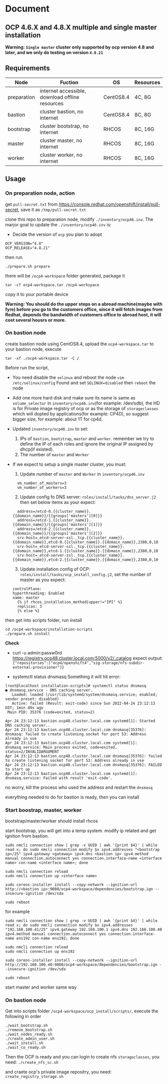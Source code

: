 # Document

## OCP 4.6.X and 4.8.X multiple and single master installation
**Warning: `Single master` cluster only supported by ocp version 4.8 and later, and we only do testing on version `4.8.21`**

## Requirements

|  Node   | Fuction  |  OS | Resources |
|  ----  | ----  | ---- |  ---- |
| preparation  | internet accessible, download offline resources | CentOS8.4 | 4C, 8G |
| bastion  | cluster bastion, no internet | CentOS8.4 | 8C, 8G |
| bootstrap | cluster bootstrap, no internet | RHCOS | 8C, 16G |
| master  | cluster master, no internet | RHCOS | 8C, 16G |
| worker  | cluster worker, no internet | RHCOS | 8C, 16G |

## Usage


### On preparation node, action

get `pull-secret.txt` from https://console.redhat.com/openshift/install/pull-secret, save it as `/tmp/pull-secret.txt`

clone this repo to preparation node, modify `./inventory/ocp46.inv`.
The marjor goal to update the  `./inventory/ocp46.inv` is:
- Decide the version of `ocp` you plan to adopt
```
OCP_VERSION="4.8"
OCP_RELEASE="4.8.21"
```

then run

```
./prepare.sh prepare
```

there will be `/ocp4-workspace` folder generated, package it

```
tar -cf ocp4-workspace.tar /ocp4-workspace 
```

copy it to your portable device

**Warning: You should do the upper steps on a abroad machine(maybe with fyre) before you go to the customers office, since it will fetch images from Redhat, depends the bandwidth of customers office to abroad host, it will cost several housrs or more.**

### On bastion node

create bastion node using CentOS8.4, upload the `ocp4-workspace.tar` to your bastion node, execute

```
tar -xf ./ocp4-workspace.tar -C /
```

Before run the script, 
- You need disable the `selinux` and reboot the node
`vim /etc/selinux/config`
Found and set
`SELINUX=disabled`
then
`reboot` the node

- Add one more hard disk and make sure its name is same as `volume_selector` in `inventory/ocp46.inv`(for example: /dev/sdb), the HD is for Private image registry of ocp or as the storage of `storageclasses` which will dopted by applications(for example: CP4D), so suggest bigger size, for example: about 1T for cp4d.

- Updated `inventory/ocp46.inv` to set:  
  1. IPs of `bastion`, `bootstrap`, `master` and `worker`. remember we try to define the IP of each roles and ignore the original IP assigned by dhcp(if existed).
  2. The number of `master` and `Worker`
- If we expect to setup a single master cluster, you must:
  1. Update number of `master` and `Worker` in `inventory/ocp46.inv`
  ```
    vm_number_of_masters=3
    vm_number_of_workers=3
  ```
  2. Update config fo DNS server: `roles/install/tasks/dns_server.j2` then set below items as your expect:
  ```
    address=/etcd-0.{{cluster_name}}.{{domain_name}}/{{groups['masters'][0]}}
    address=/etcd-1.{{cluster_name}}.{{domain_name}}/{{groups['masters'][1]}}
    address=/etcd-2.{{cluster_name}}.{{domain_name}}/{{groups['masters'][2]}}
    srv-host=_etcd-server-ssl._tcp.{{cluster_name}}.{{domain_name}},etcd-0.{{cluster_name}}.{{domain_name}},2380,0,10
    srv-host=_etcd-server-ssl._tcp.{{cluster_name}}.{{domain_name}},etcd-1.{{cluster_name}}.{{domain_name}},2380,0,10
    srv-host=_etcd-server-ssl._tcp.{{cluster_name}}.{{domain_name}},etcd-2.{{cluster_name}}.{{domain_name}},2380,0,10
  ```
  3. Update installation config of OCP: `roles/install/tasks/ocp_install_config.j2`, set the number of master as you expect:
  ```
  controlPlane:
  hyperthreading: Enabled
  name: master
    {% if rhcos_installation_method|upper!="IPI" %}
    replicas: 3
    {% else %}
  ```
then get into scripts folder, run install

```
cd /ocp4-workspace/installation-scripts
./prepare.sh install
```

**Check**
- curl -u admin:passw0rd https://registry.ocp48.cluster.local.com:5000/v2/_catalog
expect output:
`{"repositories":["ocp4/openshift4","sig-storage/nfs-subdir-external-provisioner"]}`

- systemctl status dnsmasq
Something it will hit error:
```
[root@localhost installation-scripts]# systemctl status dnsmasq
● dnsmasq.service - DNS caching server.
   Loaded: loaded (/usr/lib/systemd/system/dnsmasq.service; enabled; vendor preset: disabled)
   Active: failed (Result: exit-code) since Sun 2022-04-24 23:12:13 EDT; 1min 49s ago
 Main PID: 35376 (code=exited, status=2)

Apr 24 23:12:13 bastion.ocp48.cluster.local.com systemd[1]: Started DNS caching server..
Apr 24 23:12:13 bastion.ocp48.cluster.local.com dnsmasq[35376]: dnsmasq: failed to create listening socket for port 53: Address already in use
Apr 24 23:12:13 bastion.ocp48.cluster.local.com systemd[1]: dnsmasq.service: Main process exited, code=exited, status=2/INVALIDARGUMENT
Apr 24 23:12:13 bastion.ocp48.cluster.local.com dnsmasq[35376]: failed to create listening socket for port 53: Address already in use
Apr 24 23:12:13 bastion.ocp48.cluster.local.com dnsmasq[35376]: FAILED to start up
Apr 24 23:12:13 bastion.ocp48.cluster.local.com systemd[1]: dnsmasq.service: Failed with result 'exit-code'.
```

no worry, kill the process who used the address and restart the `dnsmasq`


everything needed to do for bastion is ready, then you can install

### Start boostrap, master, worker

bootstrap/master/worker should install rhcos

start bootstrap, you will get into a temp system. modify ip related and get ignition from bastion.

```
sudo nmcli connection show | grep -v UUID | awk '{print $4}' | while read x; do sudo nmcli connection modify $x ipv4.addresses "<bootstrap ip>/25" ipv4.gateway <gateway> ipv4.dns <bastion ip> ipv4.method manual connection.autoconnect yes connection.interface-name <interface name> con-name <interface name>; done

sudo nmcli connection reload
sudo nmcli connection up <interface name>

sudo coreos-installer install --copy-network --ignition-url http://<bastion ip>:9080/ocp4-workspace/dependencies/bootstrap.ign --insecure-ignition /dev/sda 

sudo reboot
```

for example
```
sudo nmcli connection show | grep -v UUID | awk '{print $4}' | while read x; do sudo nmcli connection modify $x ipv4.addresses "192.168.100.41/25" ipv4.gateway 192.168.100.1 ipv4.dns 192.168.100.40 ipv4.method manual connection.autoconnect yes connection.interface-name ens192 con-name ens192; done

sudo nmcli connection reload
sudo nmcli connection up ens192

sudo coreos-installer install --copy-network --ignition-url http://192.168.100.40:9080/ocp4-workspace/dependencies/bootstrap.ign --insecure-ignition /dev/sda 

sudo reboot
```

start master and worker same way

### On bastion node

Get into scripts folder `/ocp4-workspace/ocp_install/scripts/`, execute the following in order

```
./wait_bootstrap.sh
./remove_bootstrap.sh
./wait_nodes_ready.sh
./create_admin_user.sh
./wait_install.sh
./wait_co_ready.sh
```

Then the OCP is ready and you can login
to create nfs `storageclasses`, you need:
`./create_nfs_sc.sh`

and craete ocp's private image repositry, you need:
`create_registry_storage.sh`


